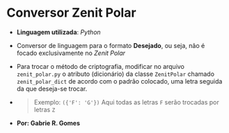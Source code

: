 # Conversor Zenit Polar
- **Linguagem utilizada**: *Python*
- Conversor de linguagem para o formato **Desejado**, ou seja, não é focado exclusivamente no *Zenit Polar*
- Para trocar o método de criptografia, modificar no arquivo `zenit_polar.py` o atributo (dicionário) da classe `ZenitPolar` chamado `zenit_polar_dict` de acordo com o padrão colocado, uma letra seguida da que deseja-se trocar.
- >  Exemplo: `({'F': 'G'})` Aqui todas as letras `F` serão trocadas por letras `Z`

- **Por: Gabrie R. Gomes**
